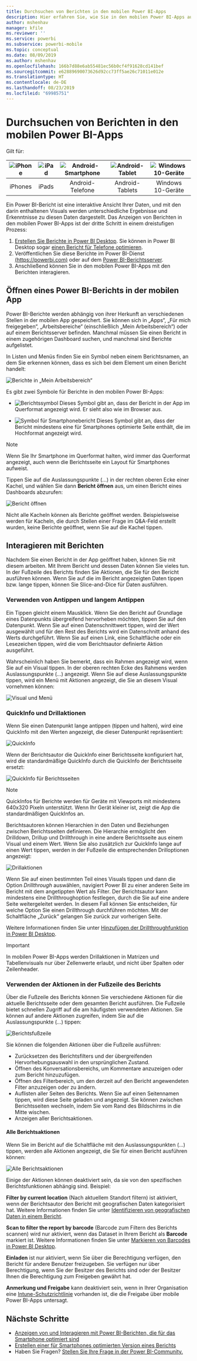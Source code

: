 ```yaml
---
title: Durchsuchen von Berichten in den mobilen Power BI-Apps
description: Hier erfahren Sie, wie Sie in den mobilen Power BI-Apps auf Ihrem Telefon oder Tablet Berichte anzeigen und mit diesen interagieren. Sie erstellen Berichte im Power BI-Dienst oder in Power BI Desktop und interagieren anschließend in mobilen Apps mit diesen.
author: mshenhav
manager: kfile
ms.reviewer: ''
ms.service: powerbi
ms.subservice: powerbi-mobile
ms.topic: conceptual
ms.date: 08/09/2019
ms.author: mshenhav
ms.openlocfilehash: 166b7d88e6ab55481ec56b0cf4f91628cd141bef
ms.sourcegitcommit: e62889690073626d92cc73ff5ae26c71011e012e
ms.translationtype: HT
ms.contentlocale: de-DE
ms.lasthandoff: 08/23/2019
ms.locfileid: "69985751"
---
```

# <a name="explore-reports-in-the-power-bi-mobile-apps"></a>Durchsuchen von Berichten in den mobilen Power BI-Apps
Gilt für:

| ![iPhone](././media/mobile-reports-in-the-mobile-apps/ios-logo-40-px.png) | ![iPad](././media/mobile-reports-in-the-mobile-apps/ios-logo-40-px.png) | ![Android-Smartphone](././media/mobile-reports-in-the-mobile-apps/android-logo-40-px.png) | ![Android-Tablet](././media/mobile-reports-in-the-mobile-apps/android-logo-40-px.png) | ![Windows 10-Geräte](./media/mobile-reports-in-the-mobile-apps/win-10-logo-40-px.png) |
|:---: |:---: |:---: |:---: |:---: |
| iPhones |iPads |Android-Telefone |Android-Tablets |Windows 10-Geräte |

Ein Power BI-Bericht ist eine interaktive Ansicht Ihrer Daten, und mit den darin enthaltenen Visuals werden unterschiedliche Ergebnisse und Erkenntnisse zu diesen Daten dargestellt. Das Anzeigen von Berichten in den mobilen Power BI-Apps ist der dritte Schritt in einem dreistufigen Prozess:

1. [Erstellen Sie Berichte in Power BI Desktop](../../desktop-report-view.md). Sie können in Power BI Desktop sogar [einen Bericht für Telefone optimieren](mobile-apps-view-phone-report.md).
2. Veröffentlichen Sie diese Berichte im Power BI-Dienst [(https://powerbi.com)](https://powerbi.com) oder auf dem [Power BI-Berichtsserver](../../report-server/get-started.md).  
3. Anschließend können Sie in den mobilen Power BI-Apps mit den Berichten interagieren.

## <a name="open-a-power-bi-report-in-the-mobile-app"></a>Öffnen eines Power BI-Berichts in der mobilen App
Power BI-Berichte werden abhängig von ihrer Herkunft an verschiedenen Stellen in der mobilen App gespeichert. Sie können sich in „Apps“, „Für mich freigegeben“, „Arbeitsbereiche“ (einschließlich „Mein Arbeitsbereich“) oder auf einem Berichtsserver befinden. Manchmal müssen Sie einen Bericht in einem zugehörigen Dashboard suchen, und manchmal sind Berichte aufgelistet.

In Listen und Menüs finden Sie ein Symbol neben einem Berichtsnamen, an dem Sie erkennen können, dass es sich bei dem Element um einen Bericht handelt:

![Berichte in „Mein Arbeitsbereich“](./media/mobile-reports-in-the-mobile-apps/reports-my-workspace.png)

Es gibt zwei Symbole für Berichte in den mobilen Power BI-Apps:

* ![Berichtssymbol](./media/mobile-reports-in-the-mobile-apps/report-default-icon.png) Dieses Symbol gibt an, dass der Bericht in der App im Querformat angezeigt wird. Er sieht also wie im Browser aus.

* ![Symbol für Smartphonebericht](./media/mobile-reports-in-the-mobile-apps/report-phone-icon.png) Dieses Symbol gibt an, dass der Bericht mindestens eine für Smartphones optimierte Seite enthält, die im Hochformat angezeigt wird.

> [!NOTE]
> Wenn Sie Ihr Smartphone im Querformat halten, wird immer das Querformat angezeigt, auch wenn die Berichtsseite ein Layout für Smartphones aufweist.

Tippen Sie auf die Auslassungspunkte (...) in der rechten oberen Ecke einer Kachel, und wählen Sie dann **Bericht öffnen** aus, um einen Bericht eines Dashboards abzurufen:
  
  ![Bericht öffnen](./media/mobile-reports-in-the-mobile-apps/power-bi-android-open-report-tile.png)
  
  Nicht alle Kacheln können als Berichte geöffnet werden. Beispielsweise werden für Kacheln, die durch Stellen einer Frage im Q&A-Feld erstellt wurden, keine Berichte geöffnet, wenn Sie auf die Kachel tippen.
  
## <a name="interact-with-reports"></a>Interagieren mit Berichten
Nachdem Sie einen Bericht in der App geöffnet haben, können Sie mit diesem arbeiten. Mit Ihrem Bericht und dessen Daten können Sie vieles tun. In der Fußzeile des Berichts finden Sie Aktionen, die Sie für den Bericht ausführen können. Wenn Sie auf die im Bericht angezeigten Daten tippen bzw. lange tippen, können Sie Slice-and-Dice für Daten ausführen.

### <a name="using-tap-and-long-tap"></a>Verwenden von Antippen und langem Antippen
Ein Tippen gleicht einem Mausklick. Wenn Sie den Bericht auf Grundlage eines Datenpunkts übergreifend hervorheben möchten, tippen Sie auf den Datenpunkt.
Wenn Sie auf einen Datenschnittwert tippen, wird der Wert ausgewählt und für den Rest des Berichts wird ein Datenschnitt anhand des Werts durchgeführt.
Wenn Sie auf einen Link, eine Schaltfläche oder ein Lesezeichen tippen, wird die vom Berichtsautor definierte Aktion ausgeführt.

Wahrscheinlich haben Sie bemerkt, dass ein Rahmen angezeigt wird, wenn Sie auf ein Visual tippen. In der oberen rechten Ecke des Rahmens werden Auslassungspunkte (...) angezeigt. Wenn Sie auf diese Auslassungspunkte tippen, wird ein Menü mit Aktionen angezeigt, die Sie an diesem Visual vornehmen können:

![Visual und Menü](./media/mobile-reports-in-the-mobile-apps/report-visual-menu.png)

### <a name="tooltip-and-drill-actions"></a>QuickInfo und Drillaktionen

Wenn Sie einen Datenpunkt lange antippen (tippen und halten), wird eine QuickInfo mit den Werten angezeigt, die dieser Datenpunkt repräsentiert:

![QuickInfo](./media/mobile-reports-in-the-mobile-apps/report-tooltip.png)

Wenn der Berichtsautor die QuickInfo einer Berichtsseite konfiguriert hat, wird die standardmäßige QuickInfo durch die QuickInfo der Berichtsseite ersetzt:

![QuickInfo für Berichtsseiten](./media/mobile-reports-in-the-mobile-apps/report-page-tooltip.png)

> [!NOTE]
> QuickInfos für Berichte werden für Geräte mit Viewports mit mindestens 640x320 Pixeln unterstützt. Wenn Ihr Gerät kleiner ist, zeigt die App die standardmäßigen QuickInfos an.

Berichtsautoren können Hierarchien in den Daten und Beziehungen zwischen Berichtsseiten definieren. Die Hierarchie ermöglicht den Drilldown, Drillup und Drillthrough in eine andere Berichtsseite aus einem Visual und einem Wert. Wenn Sie also zusätzlich zur QuickInfo lange auf einen Wert tippen, werden in der Fußzeile die entsprechenden Drilloptionen angezeigt:

![Drillaktionen](./media/mobile-reports-in-the-mobile-apps/report-drill-actions.png)


Wenn Sie auf einen bestimmten Teil eines Visuals tippen und dann die Option *Drillthrough* auswählen, navigiert Power BI zu einer anderen Seite im Bericht mit dem angetippten Wert als Filter. Der Berichtsautor kann mindestens eine Drillthroughoption festlegen, durch die Sie auf eine andere Seite weitergeleitet werden. In diesem Fall können Sie entscheiden, für welche Option Sie einen Drillthrough durchführen möchten. Mit der Schaltfläche „Zurück“ gelangen Sie zurück zur vorherigen Seite.


Weitere Informationen finden Sie unter [Hinzufügen der Drillthroughfunktion in Power BI Desktop](../../desktop-drillthrough.md).
   
   > [!IMPORTANT]
   > In mobilen Power BI-Apps werden Drillaktionen in Matrizen und Tabellenvisuals nur über Zellenwerte erlaubt, und nicht über Spalten oder Zeilenheader.
   
   
   
### <a name="using-the-actions-in-the-report-footer"></a>Verwenden der Aktionen in der Fußzeile des Berichts
Über die Fußzeile des Berichts können Sie verschiedene Aktionen für die aktuelle Berichtsseite oder dem gesamten Bericht ausführen. Die Fußzeile bietet schnellen Zugriff auf die am häufigsten verwendeten Aktionen. Sie können auf andere Aktionen zugreifen, indem Sie auf die Auslassungspunkte (...) tippen:

![Berichtsfußzeile](./media/mobile-reports-in-the-mobile-apps/report-footer.png)

Sie können die folgenden Aktionen über die Fußzeile ausführen:
- Zurücksetzen des Berichtsfilters und der übergreifenden Hervorhebungsauswahl in den ursprünglichen Zustand.
- Öffnen des Konversationsbereichs, um Kommentare anzuzeigen oder zum Bericht hinzuzufügen.
- Öffnen des Filterbereich, um den derzeit auf den Bericht angewendeten Filter anzuzeigen oder zu ändern.
- Auflisten aller Seiten des Berichts. Wenn Sie auf einen Seitennamen tippen, wird diese Seite geladen und angezeigt.
Sie können zwischen Berichtsseiten wechseln, indem Sie vom Rand des Bildschirms in die Mitte wischen.
- Anzeigen aller Berichtsaktionen.

#### <a name="all-report-actions"></a>Alle Berichtsaktionen
Wenn Sie im Bericht auf die Schaltfläche mit den Auslassungspunkten (...) tippen, werden alle Aktionen angezeigt, die Sie für einen Bericht ausführen können:


![Alle Berichtsaktionen](./media/mobile-reports-in-the-mobile-apps/report-all-actions.png)

Einige der Aktionen können deaktiviert sein, da sie von den spezifischen Berichtsfunktionen abhängig sind.
Beispiel:

**Filter by current location** (Nach aktuellem Standort filtern) ist aktiviert, wenn der Berichtsautor den Bericht mit geografischen Daten kategorisiert hat. Weitere Informationen finden Sie unter [Identifizieren von geografischen Daten in einem Bericht](https://docs.microsoft.com/power-bi/desktop-mobile-geofiltering).

**Scan to filter the report by barcode** (Barcode zum Filtern des Berichts scannen) wird nur aktiviert, wenn das Dataset in Ihrem Bericht als **Barcode** markiert ist. Weitere Informationen finden Sie unter [Markieren von Barcodes in Power BI Desktop](https://docs.microsoft.com/power-bi/desktop-mobile-barcodes).

**Einladen** ist nur aktiviert, wenn Sie über die Berechtigung verfügen, den Bericht für andere Benutzer freizugeben. Sie verfügen nur über Berechtigung, wenn Sie der Besitzer des Berichts sind oder der Besitzer Ihnen die Berechtigung zum Freigeben gewährt hat.

**Anmerkung und Freigabe** kann deaktiviert sein, wenn in Ihrer Organisation eine [Intune-Schutzrichtlinie](https://docs.microsoft.com/intune/app-protection-policies) vorhanden ist, die die Freigabe über mobile Power BI-Apps untersagt.

## <a name="next-steps"></a>Nächste Schritte
* [Anzeigen von und Interagieren mit Power BI-Berichten, die für das Smartphone optimiert sind](mobile-apps-view-phone-report.md)
* [Erstellen einer für Smartphones optimierten Version eines Berichts](../../desktop-create-phone-report.md)
* Haben Sie Fragen? [Stellen Sie Ihre Frage in der Power BI-Community.](http://community.powerbi.com/)


